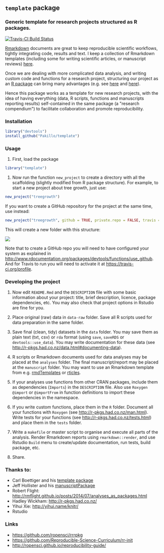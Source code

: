 
`template` package
------------------

### Generic template for research projects structured as R packages.

[![Travis-CI Build Status](https://travis-ci.org/Pakillo/template.svg?branch=master)](https://travis-ci.org/Pakillo/template)

[Rmarkdown](http://rmarkdown.rstudio.com/index.html) documents are great to keep reproducible scientific workflows, tightly integrating code, results and text. I keep a collection of Rmarkdown templates (including some for writing scientific articles, or manuscript reviews) [here](https://github.com/Pakillo/rmdTemplates).

Once we are dealing with more complicated data analysis, and writing custom code and functions for a research project, structuring our project as an [R package](http://r-pkgs.had.co.nz/) can bring many advantages (e.g. see [here](http://rmflight.github.io/posts/2014/07/analyses_as_packages.html) and [here](https://github.com/ropensci/rrrpkg)).

Hence this package works as a template for new research projects, with the idea of having everything (data, R scripts, functions and manuscripts reporting results) self-contained in the same package (a "research compendium") to facilitate collaboration and promote reproducibility.

### Installation

``` r
library("devtools")
install_github("Pakillo/template")
```

### Usage

1.  First, load the package

``` r
library("template")
```

1.  Now run the function `new_project` to create a directory with all the scaffolding (slightly modified from R package structure). For example, to start a new project about tree growth, just use:

``` r
new_project("treegrowth")
```

If you want to create a GitHub repository for the project at the same time, use instead:

``` r
new_project("treegrowth", github = TRUE, private.repo = FALSE, travis = TRUE)
```

This will create a new folder with this structure:

![](http://i.imgur.com/4BuMkCc.png?1)

Note that to create a GitHub repo you will need to have configured your system as explained in <http://www.rdocumentation.org/packages/devtools/functions/use_github>. And for Travis to run you will need to activate it at <https://travis-ci.org/profile>.

### Developing the project

1.  Now edit `README.Rmd` and the `DESCRIPTION` file with some basic information about your project: title, brief description, licence, package dependencies, etc. You may also check that project options in Rstudio are fine for you.

2.  Place original (raw) data in `data-raw` folder. Save all R scripts used for data preparation in the same folder.

3.  Save final (clean, tidy) datasets in the `data` folder. You may save them as plain text (txt, csv) or `rda` format (using `save`, `saveRDS` or `devtools::use_data`). You may write documentation for these data (see <http://r-pkgs.had.co.nz/data.html#documenting-data>).

4.  R scripts or Rmarkdown documents used for data analyses may be placed at the `analyses` folder. The final manuscript/report may be placed at the `manuscript` folder. You may want to use an Rmarkdown template from e.g. [rmdTemplates](https://github.com/Pakillo/rmdTemplates) or [rticles](https://github.com/rstudio/rticles).

5.  If your analyses use functions from other CRAN packages, include them as dependencies (`Imports`) in the `DESCRIPTION` file. Also use `Roxygen` `@import` or `@importFrom` in function definitions to import these dependencies in the namespace.

6.  If you write custom functions, place them in the `R` folder. Document all your functions with `Roxygen` (see <http://r-pkgs.had.co.nz/man.html>). Write tests for your functions (see <http://r-pkgs.had.co.nz/tests.html>) and place them in the `tests` folder.

7.  Write a `makefile` or master script to organise and execute all parts of the analysis. Render Rmarkdown reports using `rmarkdown::render`, and use Rstudio `Build` menu to create/update documentation, run tests, build package, etc.

8.  Share.

### Thanks to:

-   Carl Boettiger and his [template package](https://github.com/cboettig/template)
-   Jeff Hollister and his [manuscriptPackage](https://github.com/jhollist/manuscriptPackage)
-   Robert Flight: <http://rmflight.github.io/posts/2014/07/analyses_as_packages.html>
-   Hadley Wickham: <http://r-pkgs.had.co.nz/>
-   Yihui Xie: <http://yihui.name/knitr/>
-   Rstudio

### Links

-   <https://github.com/ropensci/rrrpkg>
-   <https://github.com/Reproducible-Science-Curriculum/rr-init>
-   <http://ropensci.github.io/reproducibility-guide/>
